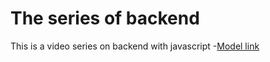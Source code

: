 # The series of backend

This is a video series on backend with javascript
-[Model link](https://app.eraser.io/workspace/YtPqZ1VogxGy1jzIDkzj?origin=share)